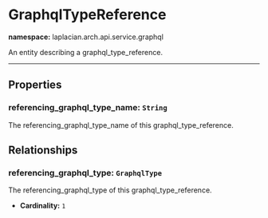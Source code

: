 # **GraphqlTypeReference**
**namespace:** laplacian.arch.api.service.graphql

An entity describing a graphql_type_reference.



---

## Properties

### referencing_graphql_type_name: `String`
The referencing_graphql_type_name of this graphql_type_reference.

## Relationships

### referencing_graphql_type: `GraphqlType`
The referencing_graphql_type of this graphql_type_reference.
- **Cardinality:** `1`